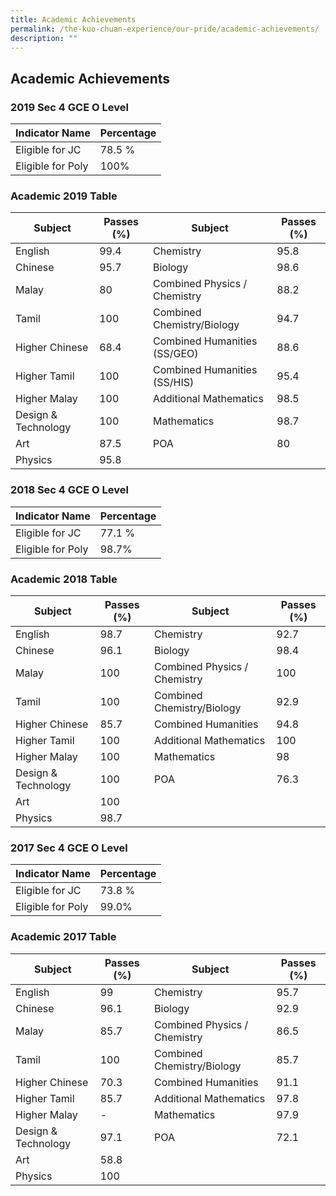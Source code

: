 ```yaml
---
title: Academic Achievements
permalink: /the-kuo-chuan-experience/our-pride/academic-achievements/
description: ""
---
```

## Academic Achievements 

### 2019 Sec 4 GCE O Level

<table>
<thead>
  <tr>
    <th>Indicator Name</th>
    <th>Percentage</th>
  </tr>
</thead>
<tbody>
  <tr>
    <td>Eligible for JC</td>
    <td>78.5 %</td>
  </tr>
  <tr>
    <td>Eligible for Poly</td>
    <td>100%</td>
  </tr>
</tbody>
</table>

### Academic 2019 Table

<table>
<thead>
  <tr>
    <th>Subject</th>
    <th>Passes (%)</th>
    <th>Subject</th>
    <th>Passes (%)</th>
  </tr>
</thead>
<tbody>
  <tr>
    <td>English</td>
    <td>99.4</td>
    <td>Chemistry</td>
    <td>95.8</td>
  </tr>
  <tr>
    <td>Chinese</td>
    <td>95.7</td>
    <td>Biology</td>
    <td>98.6</td>
  </tr>
  <tr>
    <td>Malay</td>
    <td>80</td>
    <td>Combined Physics / Chemistry</td>
    <td>88.2</td>
  </tr>
  <tr>
    <td>Tamil</td>
    <td>100</td>
    <td>Combined Chemistry/Biology</td>
    <td>94.7</td>
  </tr>
  <tr>
    <td>Higher Chinese</td>
    <td>68.4</td>
    <td>Combined Humanities (SS/GEO)</td>
    <td>88.6</td>
  </tr>
  <tr>
    <td>Higher Tamil</td>
    <td>100</td>
    <td>Combined Humanities (SS/HIS)</td>
    <td>95.4</td>
  </tr>
  <tr>
    <td>Higher Malay</td>
    <td>100</td>
    <td>Additional Mathematics</td>
    <td>98.5</td>
  </tr>
  <tr>
    <td>Design &amp; Technology</td>
    <td>100</td>
    <td>Mathematics</td>
    <td>98.7</td>
  </tr>
  <tr>
    <td>Art</td>
    <td>87.5</td>
    <td>POA</td>
    <td>80</td>
  </tr>
  <tr>
    <td>Physics</td>
    <td>95.8</td>
    <td> </td>
    <td> </td>
  </tr>
</tbody>
</table>

### 2018 Sec 4 GCE O Level

<table>
<thead>
  <tr>
    <th>Indicator Name</th>
    <th>Percentage</th>
  </tr>
</thead>
<tbody>
  <tr>
    <td>Eligible for JC</td>
    <td>77.1 %</td>
  </tr>
  <tr>
    <td>Eligible for Poly</td>
    <td>98.7%</td>
  </tr>
</tbody>
</table>

### Academic 2018 Table

<table>
<thead>
  <tr>
    <th>Subject</th>
    <th>Passes (%)</th>
    <th>Subject</th>
    <th>Passes (%)</th>
  </tr>
</thead>
<tbody>
  <tr>
    <td>English</td>
    <td>98.7</td>
    <td>Chemistry</td>
    <td>92.7</td>
  </tr>
  <tr>
    <td>Chinese</td>
    <td>96.1</td>
    <td>Biology</td>
    <td>98.4</td>
  </tr>
  <tr>
    <td>Malay</td>
    <td>100</td>
    <td>Combined Physics / Chemistry</td>
    <td>100</td>
  </tr>
  <tr>
    <td>Tamil</td>
    <td>100</td>
    <td>Combined Chemistry/Biology</td>
    <td>92.9</td>
  </tr>
  <tr>
    <td>Higher Chinese</td>
    <td>85.7</td>
    <td>Combined Humanities</td>
    <td>94.8</td>
  </tr>
  <tr>
    <td>Higher Tamil</td>
    <td>100</td>
    <td>Additional Mathematics</td>
    <td>100</td>
  </tr>
  <tr>
    <td>Higher Malay</td>
    <td>100</td>
    <td>Mathematics</td>
    <td>98</td>
  </tr>
  <tr>
    <td>Design &amp; Technology</td>
    <td>100</td>
    <td>POA</td>
    <td>76.3</td>
  </tr>
  <tr>
    <td>Art</td>
    <td>100</td>
    <td> </td>
    <td> </td>
  </tr>
  <tr>
    <td>Physics</td>
    <td>98.7</td>
    <td></td>
    <td></td>
  </tr>
</tbody>
</table>

### 2017 Sec 4 GCE O Level

<table>
<thead>
  <tr>
    <th>Indicator Name</th>
    <th>Percentage</th>
  </tr>
</thead>
<tbody>
  <tr>
    <td>Eligible for JC</td>
    <td>73.8 %</td>
  </tr>
  <tr>
    <td>Eligible for Poly</td>
    <td>99.0%</td>
  </tr>
</tbody>
</table>

### Academic 2017 Table

<table>
<thead>
  <tr>
    <th>Subject</th>
    <th>Passes (%)</th>
    <th>Subject</th>
    <th>Passes (%)</th>
  </tr>
</thead>
<tbody>
  <tr>
    <td>English</td>
    <td>99</td>
    <td>Chemistry</td>
    <td>95.7</td>
  </tr>
  <tr>
    <td>Chinese</td>
    <td>96.1</td>
    <td>Biology</td>
    <td>92.9</td>
  </tr>
  <tr>
    <td>Malay</td>
    <td>85.7</td>
    <td>Combined Physics / Chemistry</td>
    <td>86.5</td>
  </tr>
  <tr>
    <td>Tamil</td>
    <td>100</td>
    <td>Combined Chemistry/Biology</td>
    <td>85.7</td>
  </tr>
  <tr>
    <td>Higher Chinese</td>
    <td>70.3</td>
    <td>Combined Humanities</td>
    <td>91.1</td>
  </tr>
  <tr>
    <td>Higher Tamil</td>
    <td>85.7</td>
    <td>Additional Mathematics</td>
    <td>97.8</td>
  </tr>
  <tr>
    <td>Higher Malay</td>
    <td>-</td>
    <td>Mathematics</td>
    <td>97.9</td>
  </tr>
  <tr>
    <td>Design &amp; Technology</td>
    <td>97.1</td>
    <td>POA</td>
    <td>72.1</td>
  </tr>
  <tr>
    <td>Art</td>
    <td>58.8</td>
    <td> </td>
    <td> </td>
  </tr>
  <tr>
    <td>Physics</td>
    <td>100</td>
    <td></td>
    <td></td>
  </tr>
</tbody>
</table>